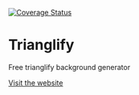 [![Coverage Status](https://coveralls.io/repos/github/Suissehide/Trianglify/badge.svg?branch=master)](https://coveralls.io/github/Suissehide/Trianglify?branch=master)

# Trianglify
Free trianglify background generator

[Visit the website](https://trianglify.qwetle.fr/ "Trianglify")
